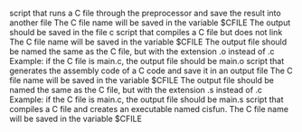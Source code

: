 script that runs a C file through the preprocessor and save the result into another file
	The C file name will be saved in the variable $CFILE
	The output should be saved in the file c
script that compiles a C file but does not link
	The C file name will be saved in the variable $CFILE
	The output file should be named the same as the C file, but with the extension .o instead of .c
		Example: if the C file is main.c, the output file should be main.o
script that generates the assembly code of a C code and save it in an output file
	The C file name will be saved in the variable $CFILE
	The output file should be named the same as the C file, but with the extension .s instead of .c
		Example: if the C file is main.c, the output file should be main.s 
script that compiles a C file and creates an executable named cisfun.
	The C file name will be saved in the variable $CFILE








